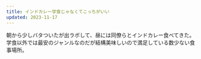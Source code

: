 ```yaml
---
title: インドカレー学食じゃなくてこっちがいい
updated: 2023-11-17
---
```


朝から少しバタついたが出ラボして、昼には同僚らとインドカレー食べてきた。
学食以外では最安のジャンルなのだが結構美味しいので満足している数少ない食事場所。
